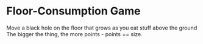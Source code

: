 # Floor-Consumption Game
Move a black hole on the floor that grows as you eat stuff above the ground
The bigger the thing, the more points - points == size.
